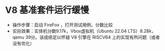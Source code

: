 # V8 基准套件运行缓慢

- 操作步骤：启动 FireFox ，打开测试用例，分数比较
- 实际效果：实体机分数9.17k，Vbox虚拟机（Ubuntu 22.04 LTS）8.28k，qemu 39分。该成绩足以怀疑 V8 引擎在 RISCV64 上的实现有所问题（或者没有优化）
